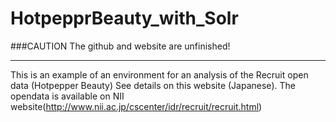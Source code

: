HotpepprBeauty_with_Solr
========================

###CAUTION
The github and website are unfinished!

---
This is an example of an environment for an analysis of the Recruit open data (Hotpepper Beauty)
See details on this website (Japanese).
The opendata is available on NII website(http://www.nii.ac.jp/cscenter/idr/recruit/recruit.html)
